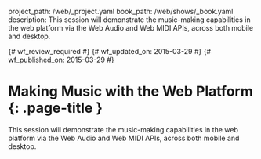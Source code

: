 project_path: /web/_project.yaml
book_path: /web/shows/_book.yaml
description: This session will demonstrate the music-making capabilities in the web platform via the Web Audio and Web MIDI APIs, across both mobile and desktop.

{# wf_review_required #}
{# wf_updated_on: 2015-03-29 #}
{# wf_published_on: 2015-03-29 #}

# Making Music with the Web Platform {: .page-title }

This session will demonstrate the music-making capabilities in the web platform via the Web Audio and Web MIDI APIs, across both mobile and desktop.
